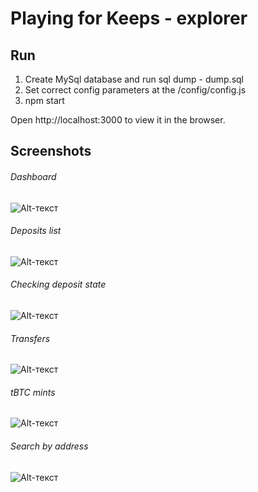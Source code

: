 # Playing for Keeps - explorer

## Run

1. Create MySql database and run sql dump - dump.sql
2. Set correct config parameters at the /config/config.js
3. npm start

Open http://localhost:3000 to view it in the browser.


## Screenshots

###### Dashboard
![Alt-текст](http://keep-explorer.info/img/dashboard.png "Dashboard")

###### Deposits list
![Alt-текст](http://keep-explorer.info/img/deposits_v2.png "Deposits list")

###### Checking deposit state
![Alt-текст](http://keep-explorer.info/img/deposit-state.png "Checking deposit state")

###### Transfers
![Alt-текст](http://keep-explorer.info/img/transfers.png "Transfers")

###### tBTC mints
![Alt-текст](http://keep-explorer.info/img/mints.png "tBTC mints")

###### Search by address
![Alt-текст](http://keep-explorer.info/img/search.png "Search by address")

